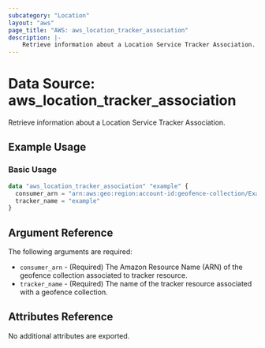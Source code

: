 ```yaml
---
subcategory: "Location"
layout: "aws"
page_title: "AWS: aws_location_tracker_association"
description: |-
    Retrieve information about a Location Service Tracker Association.
---
```


# Data Source: aws_location_tracker_association

Retrieve information about a Location Service Tracker Association.

## Example Usage

### Basic Usage

```terraform
data "aws_location_tracker_association" "example" {
  consumer_arn = "arn:aws:geo:region:account-id:geofence-collection/ExampleGeofenceCollectionConsumer"
  tracker_name = "example"
}
```

## Argument Reference

The following arguments are required:

* `consumer_arn` - (Required) The Amazon Resource Name (ARN) of the geofence collection associated to tracker resource.
* `tracker_name` - (Required) The name of the tracker resource associated with a geofence collection.

## Attributes Reference

No additional attributes are exported.
